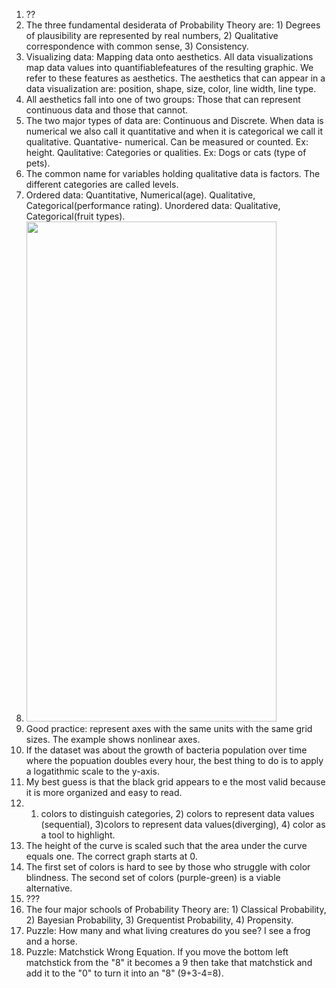 1. ??  
2. The three fundamental desiderata of Probability Theory are: 1) Degrees of plausibility are represented by real numbers, 2) Qualitative correspondence with common sense, 3) Consistency.
3. Visualizing data: Mapping data onto aesthetics. All data visualizations map data values into quantifiablefeatures of the resulting graphic. We refer to these features as aesthetics. The aesthetics that can appear in a data visualization are: position, shape, size, color, line width, line type.  
4. All aesthetics fall into one of two groups: Those that can represent continuous data and those that cannot.  
5. The two major types of data are: Continuous and Discrete. When data is numerical we also call it quantitative and when it is categorical we call it qualitative. Quantative- numerical. Can be measured or counted. Ex: height. Qaulitative: Categories or qualities. Ex: Dogs or cats (type of pets).  
6. The common name for variables holding qualitative data is factors. The different categories are called levels.  
7. Ordered data: Quantitative, Numerical(age). Qualitative, Categorical(performance rating). Unordered data: Qualitative, Categorical(fruit types).  
8. <img src="https://github.com/user-attachments/assets/a49b5007-948d-4135-ae99-283b95381afb" width="400" height="800">
9. Good practice: represent axes with the same units with the same grid sizes. The example shows nonlinear axes.  
10. If the dataset was about the growth of bacteria population over time where the popuation doubles every hour, the best thing to do is to apply a logatithmic scale to the y-axis.  
11. My best guess is that the black grid appears to e the most valid because it is more organized and easy to read. 
12. 1) colors to distinguish categories, 2) colors to represent data values (sequential), 3)colors to represent data values(diverging), 4) color as a tool to highlight.  
13. The height of the curve is scaled such that the area under the curve equals one. The correct graph starts at 0.
14. The first set of colors is hard to see by those who struggle with color blindness. The second set of colors (purple-green) is a viable alternative.  
15. ???
16. The four major schools of Probability Theory are: 1) Classical Probability, 2) Bayesian Probability, 3) Grequentist Probability, 4) Propensity.  
17. Puzzle: How many and what living creatures do you see? I see a frog and a horse.
18. Puzzle: Matchstick Wrong Equation. If you move the bottom left matchstick from the "8" it becomes a 9 then take that matchstick and add it to the "0" to turn it into an "8" (9+3-4=8).  
